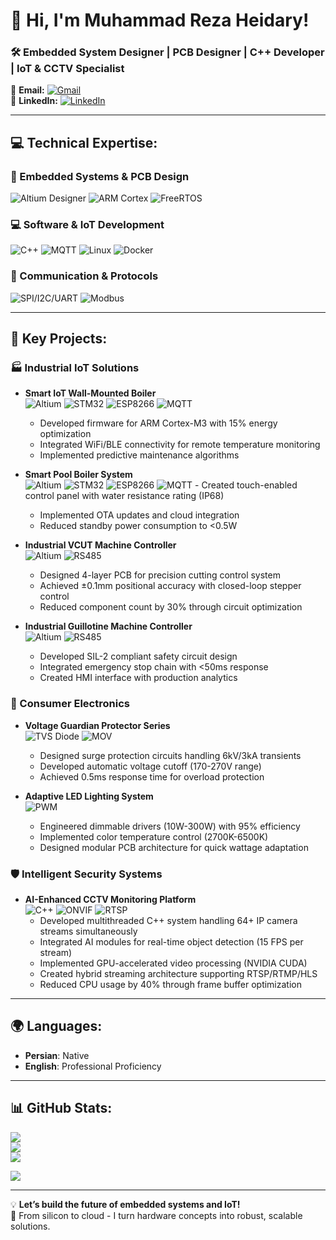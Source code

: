 # 👋 Hi, I'm Muhammad Reza Heidary!  
### 🛠️ Embedded System Designer | PCB Designer | C++ Developer | IoT & CCTV Specialist  

📧 **Email:** [![Gmail](https://img.shields.io/badge/Gmail-D14836?logo=gmail&logoColor=white)](mailto:muhammadreza.heidary@gmail.com)  
🔗 **LinkedIn:** [![LinkedIn](https://img.shields.io/badge/LinkedIn-%230077B5.svg?logo=linkedin&logoColor=white)](https://www.linkedin.com/in/muhammad-reza-heidary/)  

---

## 💻 Technical Expertise:

### 🔧 Embedded Systems & PCB Design
![Altium Designer](https://img.shields.io/badge/Altium_Designer-AC1F3D?style=for-the-badge&logo=altium-designer&logoColor=white)
![ARM Cortex](https://img.shields.io/badge/ARM_Cortex-M-%23007396.svg?style=for-the-badge&logo=arm&logoColor=white)
![FreeRTOS](https://img.shields.io/badge/FreeRTOS-0C0C0C?style=for-the-badge&logo=freertos&logoColor=white)

### 💻 Software & IoT Development
![C++](https://img.shields.io/badge/c++-%2300599C.svg?style=for-the-badge&logo=c%2B%2B&logoColor=white)
![MQTT](https://img.shields.io/badge/MQTT-660066?style=for-the-badge&logo=mosquitto&logoColor=white)
![Linux](https://img.shields.io/badge/Linux-FCC624?style=for-the-badge&logo=linux&logoColor=black)
![Docker](https://img.shields.io/badge/Docker-2496ED?style=for-the-badge&logo=docker&logoColor=white)

### 📡 Communication & Protocols
![SPI/I2C/UART](https://img.shields.io/badge/SPI_I2C_UART-007ACC?style=for-the-badge&logo=wire&logoColor=white)
![Modbus](https://img.shields.io/badge/Modbus-000000?style=for-the-badge&logo=modbus&logoColor=white)

---

## 🚀 Key Projects:
### 🏭 Industrial IoT Solutions
- **Smart IoT Wall-Mounted Boiler**  
  ![Altium](https://img.shields.io/badge/Altium-AC1F3D?logo=altium-designer)
  ![STM32](https://img.shields.io/badge/STM32-03234B?logo=stmicroelectronics&logoColor=white)
  ![ESP8266](https://img.shields.io/badge/ESP32-E7352C?logo=espressif) ![MQTT](https://img.shields.io/badge/MQTT-660066?logo=mosquitto)  
  - Developed firmware for ARM Cortex-M3 with 15% energy optimization  
  - Integrated WiFi/BLE connectivity for remote temperature monitoring  
  - Implemented predictive maintenance algorithms

- **Smart Pool Boiler System**  
  ![Altium](https://img.shields.io/badge/Altium-AC1F3D?logo=altium-designer)
  ![STM32](https://img.shields.io/badge/STM32-03234B?logo=stmicroelectronics&logoColor=white) 
  ![ESP8266](https://img.shields.io/badge/ESP32-E7352C?logo=espressif) ![MQTT](https://img.shields.io/badge/MQTT-660066?logo=mosquitto)  - Created touch-enabled control panel with water resistance rating (IP68)  
  - Implemented OTA updates and cloud integration  
  - Reduced standby power consumption to <0.5W

- **Industrial VCUT Machine Controller**  
  ![Altium](https://img.shields.io/badge/Altium-AC1F3D?logo=altium-designer)
  ![RS485](https://img.shields.io/badge/RS485-009999)
  - Designed 4-layer PCB for precision cutting control system  
  - Achieved ±0.1mm positional accuracy with closed-loop stepper control  
  - Reduced component count by 30% through circuit optimization

- **Industrial Guillotine Machine Controller**  
  ![Altium](https://img.shields.io/badge/Altium-AC1F3D?logo=altium-designer)
  ![RS485](https://img.shields.io/badge/RS485-009999) 
  - Developed SIL-2 compliant safety circuit design  
  - Integrated emergency stop chain with <50ms response  
  - Created HMI interface with production analytics

### 🔌 Consumer Electronics
- **Voltage Guardian Protector Series**  
  ![TVS Diode](https://img.shields.io/badge/TVS_Diode-003366) ![MOV](https://img.shields.io/badge/MOV-666666)  
  - Designed surge protection circuits handling 6kV/3kA transients  
  - Developed automatic voltage cutoff (170-270V range)  
  - Achieved 0.5ms response time for overload protection

- **Adaptive LED Lighting System**  
  ![PWM](https://img.shields.io/badge/PWM-FF6600)
  - Engineered dimmable drivers (10W-300W) with 95% efficiency 
  - Implemented color temperature control (2700K-6500K)  
  - Designed modular PCB architecture for quick wattage adaptation

### 🛡️ Intelligent Security Systems
- **AI-Enhanced CCTV Monitoring Platform**  
  ![C++](https://img.shields.io/badge/C++-00599C?logo=c%2B%2B) ![ONVIF](https://img.shields.io/badge/ONVIF-000000) ![RTSP](https://img.shields.io/badge/RTSP-444444) 
  - Developed multithreaded C++ system handling 64+ IP camera streams simultaneously  
  - Integrated AI modules for real-time object detection (15 FPS per stream)  
  - Implemented GPU-accelerated video processing (NVIDIA CUDA)  
  - Created hybrid streaming architecture supporting RTSP/RTMP/HLS  
  - Reduced CPU usage by 40% through frame buffer optimization
---

## 🌍 Languages:
- **Persian**: Native  
- **English**: Professional Proficiency 

---

## 📊 GitHub Stats:
![](https://github-readme-stats.vercel.app/api?username=reza98&theme=dark&hide_border=false&include_all_commits=false&count_private=false)  
![](https://github-readme-streak-stats.herokuapp.com/?user=reza98&theme=dark&hide_border=false)  
![](https://github-readme-stats.vercel.app/api/top-langs/?username=reza98&theme=dark&hide_border=false&include_all_commits=false&count_private=false&layout=compact)  

[![](https://visitcount.itsvg.in/api?id=reza98&icon=0&color=0)](https://visitcount.itsvg.in)  

---
💡 **Let’s build the future of embedded systems and IoT!**  
🔌 From silicon to cloud - I turn hardware concepts into robust, scalable solutions.
